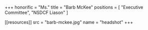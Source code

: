+++
honorific = "Ms."
title = "Barb McKee"
positions = [
  "Executive Committee",
  "NSDCF Liason"
]

[[resources]]
  src  = "barb-mckee.jpg"
  name = "headshot"
+++
